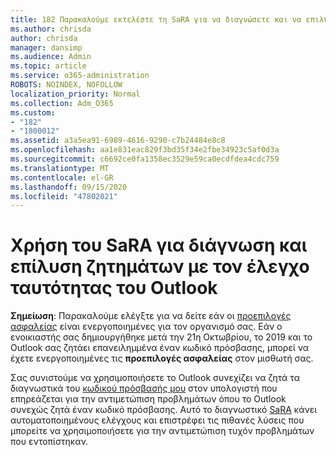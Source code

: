 ```yaml
---
title: 182 Παρακαλούμε εκτελέστε τη SaRA για να διαγνώσετε και να επιλύσετε προβλήματα ελέγχου ταυτότητας του Outlook
ms.author: chrisda
author: chrisda
manager: dansimp
ms.audience: Admin
ms.topic: article
ms.service: o365-administration
ROBOTS: NOINDEX, NOFOLLOW
localization_priority: Normal
ms.collection: Adm_O365
ms.custom:
- "182"
- "1800012"
ms.assetid: a3a5ea91-6989-4616-9290-c7b24484e8c8
ms.openlocfilehash: aa1e831eac829f3bd35f34e2fbe34923c5af0d3a
ms.sourcegitcommit: c6692ce0fa1358ec3529e59ca0ecdfdea4cdc759
ms.translationtype: MT
ms.contentlocale: el-GR
ms.lasthandoff: 09/15/2020
ms.locfileid: "47802021"
---
```

# <a name="use-sara-to-diagnose-and-resolve-outlook-authentication-issues"></a>Χρήση του SaRA για διάγνωση και επίλυση ζητημάτων με τον έλεγχο ταυτότητας του Outlook

**Σημείωση**: Παρακαλούμε ελέγξτε για να δείτε εάν οι [προεπιλογές ασφαλείας](https://aka.ms/securitydefaults) είναι ενεργοποιημένες για τον οργανισμό σας. Εάν ο ενοικιαστής σας δημιουργήθηκε μετά την 21η Οκτωβρίου, το 2019 και το Outlook σας ζητάει επανειλημμένα έναν κωδικό πρόσβασης, μπορεί να έχετε ενεργοποιημένες τις **προεπιλογές ασφαλείας** στον μισθωτή σας.

Σας συνιστούμε να χρησιμοποιήσετε το Outlook συνεχίζει να ζητά τα διαγνωστικά του [κωδικού πρόσβασής μου](https://aka.ms/SaRA-OutlookPwdPrompt-Alchemy) στον υπολογιστή που επηρεάζεται για την αντιμετώπιση προβλημάτων όπου το Outlook συνεχώς ζητά έναν κωδικό πρόσβασης. Αυτό το διαγνωστικό [SaRA](https://diagnostics.office.com/#/) κάνει αυτοματοποιημένους ελέγχους και επιστρέφει τις πιθανές λύσεις που μπορείτε να χρησιμοποιήσετε για την αντιμετώπιση τυχόν προβλημάτων που εντοπίστηκαν.
